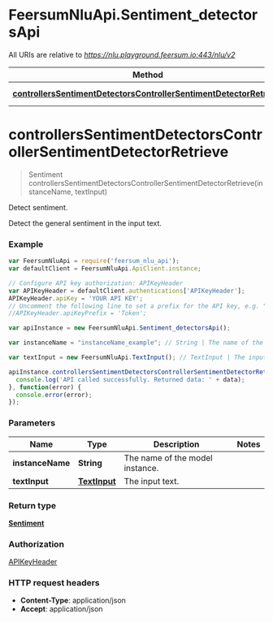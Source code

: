 # FeersumNluApi.Sentiment_detectorsApi

All URIs are relative to *https://nlu.playground.feersum.io:443/nlu/v2*

Method | HTTP request | Description
------------- | ------------- | -------------
[**controllersSentimentDetectorsControllerSentimentDetectorRetrieve**](Sentiment_detectorsApi.md#controllersSentimentDetectorsControllerSentimentDetectorRetrieve) | **POST** /sentiment_detectors/{instance_name}/retrieve | Detect sentiment.


<a name="controllersSentimentDetectorsControllerSentimentDetectorRetrieve"></a>
# **controllersSentimentDetectorsControllerSentimentDetectorRetrieve**
> Sentiment controllersSentimentDetectorsControllerSentimentDetectorRetrieve(instanceName, textInput)

Detect sentiment.

Detect the general sentiment in the input text.

### Example
```javascript
var FeersumNluApi = require('feersum_nlu_api');
var defaultClient = FeersumNluApi.ApiClient.instance;

// Configure API key authorization: APIKeyHeader
var APIKeyHeader = defaultClient.authentications['APIKeyHeader'];
APIKeyHeader.apiKey = 'YOUR API KEY';
// Uncomment the following line to set a prefix for the API key, e.g. "Token" (defaults to null)
//APIKeyHeader.apiKeyPrefix = 'Token';

var apiInstance = new FeersumNluApi.Sentiment_detectorsApi();

var instanceName = "instanceName_example"; // String | The name of the model instance.

var textInput = new FeersumNluApi.TextInput(); // TextInput | The input text.

apiInstance.controllersSentimentDetectorsControllerSentimentDetectorRetrieve(instanceName, textInput).then(function(data) {
  console.log('API called successfully. Returned data: ' + data);
}, function(error) {
  console.error(error);
});

```

### Parameters

Name | Type | Description  | Notes
------------- | ------------- | ------------- | -------------
 **instanceName** | **String**| The name of the model instance. | 
 **textInput** | [**TextInput**](TextInput.md)| The input text. | 

### Return type

[**Sentiment**](Sentiment.md)

### Authorization

[APIKeyHeader](../README.md#APIKeyHeader)

### HTTP request headers

 - **Content-Type**: application/json
 - **Accept**: application/json

